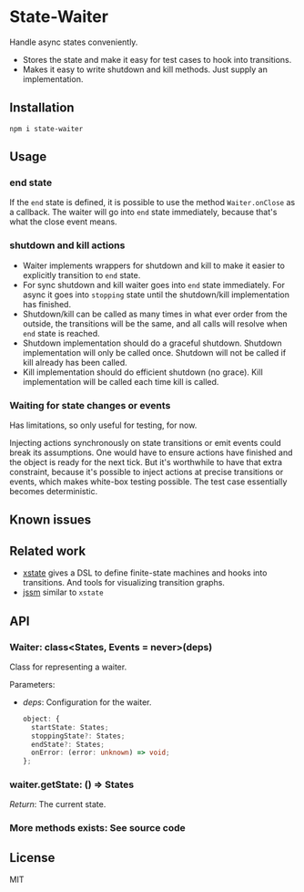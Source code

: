 # State-Waiter

Handle async states conveniently.

- Stores the state and make it easy for test cases to hook into transitions.
- Makes it easy to write shutdown and kill methods. Just supply an
  implementation.

## Installation

```
npm i state-waiter
```

## Usage

### end state

If the `end` state is defined, it is possible to use the method `Waiter.onClose`
as a callback. The waiter will go into `end` state immediately, because that's
what the close event means.

### shutdown and kill actions

- Waiter implements wrappers for shutdown and kill to make it easier to
  explicitly transition to `end` state.
- For sync shutdown and kill waiter goes into `end` state immediately. For async
  it goes into `stopping` state until the shutdown/kill implementation has
  finished.
- Shutdown/kill can be called as many times in what ever order from the outside,
  the transitions will be the same, and all calls will resolve when `end` state
  is reached.
- Shutdown implementation should do a graceful shutdown. Shutdown implementation
  will only be called once. Shutdown will not be called if kill already has been
  called.
- Kill implementation should do efficient shutdown (no grace). Kill
  implementation will be called each time kill is called.

### Waiting for state changes or events

Has limitations, so only useful for testing, for now.

Injecting actions synchronously on state transitions or emit events could break
its assumptions. One would have to ensure actions have finished and the object
is ready for the next tick. But it's worthwhile to have that extra constraint,
because it's possible to inject actions at precise transitions or events, which
makes white-box testing possible. The test case essentially becomes
deterministic.

## Known issues

## Related work

- [xstate](https://www.npmjs.com/package/xstate) gives a DSL to define
  finite-state machines and hooks into transitions. And tools for visualizing
  transition graphs.
- [jssm](https://www.npmjs.com/package/jssm) similar to `xstate`

## API

### Waiter: class<States, Events = never>(deps)

Class for representing a waiter.

Parameters:

- _deps_: Configuration for the waiter.
  ```ts
  object: {
    startState: States;
    stoppingState?: States;
    endState?: States;
    onError: (error: unknown) => void;
  };
  ```

### waiter.getState: () => States

_Return_: The current state.

### More methods exists: See source code

## License

MIT
